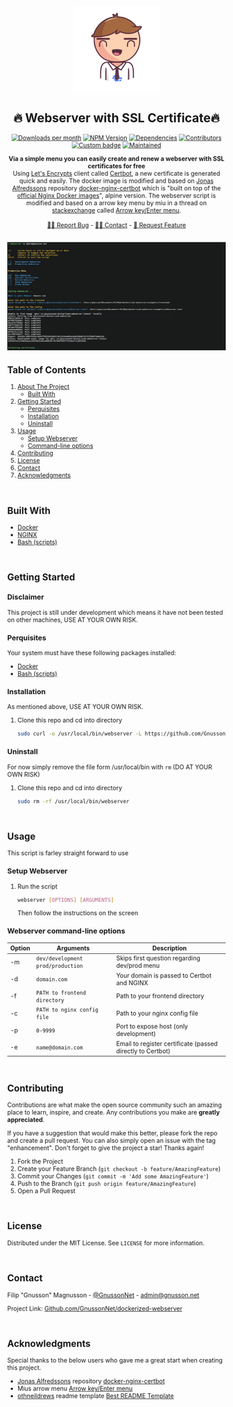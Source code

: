 <br />
<div align="center">
  <a href="https://github.com/GnussonNet/dockerized-webserver">
  <img src="https://github.com/GnussonNet/dockerized-webserver/blob/main/.github/logo.svg" alt="logo" width="200" height="200">
  </a>

  <h1 align="center">🔥 Webserver with SSL Certificate🔥</h1>

  <p align="center">
		<a href="https://github.com/GnussonNet/dockerized-webserver/graphs/contributors"><img alt="Downloads per month" src="https://img.shields.io/github/contributors/GnussonNet/dockerized-webserver.svg?style=for-the-badge"/></a>
<a href="https://github.com/GnussonNet/dockerized-webserver/network/members"><img alt="NPM Version" src="https://img.shields.io/github/forks/GnussonNet/dockerized-webserver.svg?style=for-the-badge"/></a>
<a href="https://github.com/GnussonNet/dockerized-webserver/stargazers"><img alt="Dependencies" src="https://img.shields.io/github/stars/GnussonNet/dockerized-webserver.svg?style=for-the-badge"></a>
<a href="https://github.com/GnussonNet/dockerized-webserver/issues"><img alt="Contributors" src="https://img.shields.io/github/issues/GnussonNet/dockerized-webserver.svg?style=for-the-badge"/></a>
<a href="https://github.com/GnussonNet/dockerized-webserver/blob/main/LICENSE"><img alt="Custom badge" src="https://img.shields.io/github/license/GnussonNet/dockerized-webserver.svg?style=for-the-badge"/></a>
<a href="https://linkedin.com/in/gnussonnet"><img alt="Maintained" src="https://img.shields.io/badge/-LinkedIn-black.svg?style=for-the-badge&logo=linkedin&colorB=555"/></a>
	</p>

  <p align="center">
	  <strong>Via a simple menu you can easily create and renew a webserver with SSL certificates for free</strong>
	  <br />
     Using <a href="https://letsencrypt.org/">Let's Encrypts</a> client called <a href="https://github.com/certbot/certbot">Certbot</a>, a new certificate is generated quick and easily. The docker image is modified and based on <a href="https://github.com/JonasAlfredsson">Jonas Alfredssons</a> repository <a href="https://github.com/JonasAlfredsson/docker-nginx-certbot/blob/master/src/Dockerfile-alpine">docker-nginx-certbot</a> which is "built on top of the <a href="https://github.com/nginxinc/docker-nginx">official Nginx Docker images</a>", alpine version. The webserver script is modified and based on a arrow key menu by miu in a thread on <a href="https://unix.stackexchange.com">stackexchange</a> called <a href="https://unix.stackexchange.com/a/673436">Arrow key/Enter menu</a>.
    <br />
    <br />
    <a href="https://github.com/GnussonNet/dockerized-webserver/issues/new?assignees=&labels=&template=bug_report.md">🕵🏽 Report Bug</a>
    -
    <a href="#contact">✍🏼 Contact</a>
    -
    <a href="https://github.com/GnussonNet/dockerized-webserver/issues/new?assignees=&labels=&template=feature_request.md">🙇 Request Feature</a>
  </p>
</div>

<br />

<img title="Product Screenshot" alt="Product screenshot" src="https://github.com/GnussonNet/dockerized-webserver/blob/main/.github/preview.png">

<br />

## Table of Contents
<ol>
  <li>
    <a href="#dockerized-webserver-with-ssl">About The Project</a>
    <ul>
      <li><a href="#built-with">Built With</a></li>
    </ul>
  </li>
  <li>
    <a href="#getting-started">Getting Started</a>
    <ul>
      <li><a href="#perquisites">Perquisites</a></li>
      <li><a href="#installation">Installation</a></li>
      <li><a href="#uninstall">Uninstall</a></li>
    </ul>
  </li>
  <li>
    <a href="#usage">Usage</a>
    <ul>
      <li><a href="#setup-webserver">Setup Webserver</a></li>
      <li><a href="#webserver-command-line-options">Command-line options</a></li>
    </ul>
  </li>
  <li><a href="#contributing">Contributing</a></li>
  <li><a href="#license">License</a></li>
  <li><a href="#contact">Contact</a></li>
  <li><a href="#acknowledgments">Acknowledgments</a></li>
</ol>

<br />

## Built With
* [Docker](https://www.docker.com/)
* [NGINX](https://nginx.org/)
* [Bash (scripts)](https://www.gnu.org/software/bash/)

<br />

## Getting Started
### Disclaimer
This project is still under development which means it have not been tested on other machines, USE AT YOUR OWN RISK.

### Perquisites
Your system must have these following packages installed:

* [Docker](https://www.docker.com/)
* [Bash (scripts)](https://www.gnu.org/software/bash/)

### Installation
As mentioned above, USE AT YOUR OWN RISK.

1. Clone this repo and cd into directory
   ```sh
   sudo curl -o /usr/local/bin/webserver -L https://github.com/GnussonNet/webserver/releases/latest/download/webserver && sudo chmod +x /usr/local/bin/webserver
   ```
   
### Uninstall
For now simply remove the file form /usr/local/bin with `rm` (DO AT YOUR OWN RISK)

1. Clone this repo and cd into directory
   ```sh
   sudo rm -rf /usr/local/bin/webserver
   ```

<br />

## Usage
This script is farley straight forward to use

### Setup Webserver
1. Run the script
   ```sh
   webserver [OPTIONS] [ARGUMENTS]
   ```

   Then follow the instructions on the screen

### Webserver command-line options
Option | Arguments  | Description
---|---|---
-m | `dev/development` `prod/production` | Skips first question regarding dev/prod menu | null
-d | `domain.com` | Your domain is passed to Certbot and NGINX | null
-f | `PATH to frontend directory` | Path to your frontend directory | null
-c | `PATH to nginx config file` | Path to your nginx config file | null
-p | `0-9999` | Port to expose host (only development) | null
-e | `name@domain.com` | Email to register certificate (passed directly to Certbot) | null


<br />

## Contributing
Contributions are what make the open source community such an amazing place to learn, inspire, and create. Any contributions you make are **greatly appreciated**.

If you have a suggestion that would make this better, please fork the repo and create a pull request. You can also simply open an issue with the tag "enhancement".
Don't forget to give the project a star! Thanks again!

1. Fork the Project
2. Create your Feature Branch (`git checkout -b feature/AmazingFeature`)
3. Commit your Changes (`git commit -m 'Add some AmazingFeature'`)
4. Push to the Branch (`git push origin feature/AmazingFeature`)
5. Open a Pull Request

<br />

## License
Distributed under the MIT License. See `LICENSE` for more information.

<br />

## Contact
Filip "Gnusson" Magnusson - [@GnussonNet](https://twitter.com/GnussonNet) - admin@gnusson.net

Project Link: [Github.com/GnussonNet/dockerized-webserver](https://github.com/GnussonNet/dockerized-webserver)

<br />

## Acknowledgments
Special thanks to the below users who gave me a great start when creating this project.

* [Jonas Alfredssons](https://github.com/JonasAlfredsson) repository [docker-nginx-certbot](https://github.com/JonasAlfredsson/docker-nginx-certbot/blob/master/src/Dockerfile-alpine)
* Mius arrow menu [Arrow key/Enter menu](https://unix.stackexchange.com/a/673436)
* [othneildrews](https://github.com/othneildrew) readme template [Best README Template](https://github.com/othneildrew/Best-README-Template)
